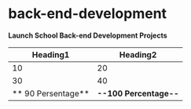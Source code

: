 # back-end-development

**Launch School Back-end Development Projects**

| Heading1 | Heading2
|----------|----------
|    10    |  20    
|    30    |   40
| ** 90 Persentage**  | **--100 Percentage--**
